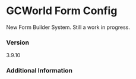 # GCWorld Form Config

New Form Builder System.  Still a work in progress.




### Version
3.9.10

### Additional Information
